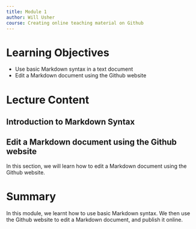 ```yaml
---
title: Module 1
author: Will Usher
course: Creating online teaching material on Github
---
```


# Learning Objectives

- Use basic Markdown syntax in a text document
- Edit a Markdown document using the Github website

# Lecture Content

## Introduction to Markdown Syntax

## Edit a Markdown document using the Github website

In this section, we will learn how to edit a Markdown document using the Github website.

# Summary

In this module, we learnt how to use basic Markdown syntax.
We then use the Github website to edit a Markdown document, and publish it online.
